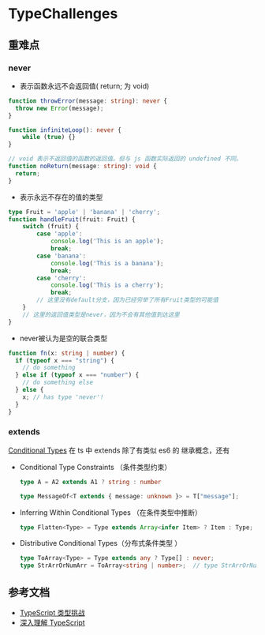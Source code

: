 # TypeChallenges

## 重难点

### never

- 表示函数永远不会返回值( return; 为 void)

``` typescript
function throwError(message: string): never {
  throw new Error(message);
}

function infiniteLoop(): never {
    while (true) {}
}

// void 表示不返回值的函数的返回值。但与 js 函数实际返回的 undefined 不同。
function noReturn(message: string): void {
  return;
}

```

- 表示永远不存在的值的类型

```typescript
type Fruit = 'apple' | 'banana' | 'cherry';
function handleFruit(fruit: Fruit) {
    switch (fruit) {
        case 'apple':
            console.log('This is an apple');
            break;
        case 'banana':
            console.log('This is a banana');
            break;
        case 'cherry':
            console.log('This is a cherry');
            break;
        // 这里没有default分支，因为已经穷举了所有Fruit类型的可能值
    }
    // 这里的返回值类型是never，因为不会有其他值到达这里
}
```

- never被认为是空的联合类型

``` typescript
function fn(x: string | number) {
  if (typeof x === "string") {
    // do something
  } else if (typeof x === "number") {
    // do something else
  } else {
    x; // has type 'never'!
  }
}
```

### extends

[Conditional Types](https://www.typescriptlang.org/docs/handbook/2/conditional-types.html#distributive-conditional-types)
在 ts 中 extends 除了有类似 es6 的 继承概念，还有

- Conditional Type Constraints （条件类型约束）

    ``` typescript
    type A = A2 extends A1 ? string : number
    
    type MessageOf<T extends { message: unknown }> = T["message"];
    ```

- Inferring Within Conditional Types （在条件类型中推断）

    ``` typescript
    type Flatten<Type> = Type extends Array<infer Item> ? Item : Type;
    ```

- Distributive Conditional Types（分布式条件类型 ）

    ``` typescript
    type ToArray<Type> = Type extends any ? Type[] : never;
    type StrArrOrNumArr = ToArray<string | number>;  // type StrArrOrNumArr = string[] | number[]
    ```

## 参考文档

- [TypeScript 类型挑战](https://github.com/type-challenges/type-challenges)
- [深入理解 TypeScript](https://jkchao.github.io/typescript-book-chinese/#why)
